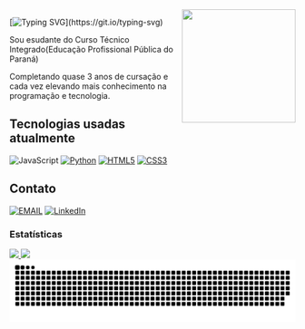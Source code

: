 <img align="right" src="https://media.tenor.com/3OnwqAIT5lcAAAAi/subaru-duck-dance-smooth.gif" width="200" height="200" border="0" />

[![Typing SVG](https://readme-typing-svg.demolab.com?font=Fira+Code&pause=1000&random=false&width=435&lines=Hello%2C+World!+%F0%9F%96%A5;)](https://git.io/typing-svg)
<p align="left">Sou esudante do Curso Técnico Integrado(Educação Profissional Pública do Paraná)</p>
<p align="left">Completando quase 3 anos de cursação e cada vez elevando mais conhecimento na programação e tecnologia.</p> 

##

## Tecnologias usadas atualmente
![JavaScript](https://img.shields.io/badge/JavaScript-323330?style=for-the-badge&logo=javascript&logoColor=F7DF1E)
[![Python](https://img.shields.io/badge/Python-3776AB?style=for-the-badge&logo=python&logoColor=white)](https://www.python.org)
[![HTML5](https://img.shields.io/badge/HTML5-E34F26?style=for-the-badge&logo=html5&logoColor=white)](https://developer.mozilla.org/en-US/docs/Web/HTML)
[![CSS3](https://img.shields.io/badge/CSS3-1572B6?style=for-the-badge&logo=css3&logoColor=white)](https://developer.mozilla.org/en-US/docs/Web/CSS)

##

## Contato
[![EMAIL](https://img.shields.io/badge/Email-222222?style=for-the-badge&logo=protonmail&logoColor=white)](mailto:anadamaceno89@gmail.com)
[![LinkedIn](https://img.shields.io/badge/LinkedIn-0077B5?style=for-the-badge&logo=linkedin&logoColor=white)](https://www.linkedin.com/in/ana-luiza-a12ba7306/)

### Estatísticas

<div>
  <a href="https://github.com/MayconPadilha/MayconPadilha">
  <img height="140em" src="https://github-readme-stats.vercel.app/api?username=anadamaceno&show_icons=true&theme=dark&include_all_commits=true&count_private=true"/>
  <img height="140em" src="https://github-readme-stats.vercel.app/api/top-langs/?username=anadamaceno&layout=compact&langs_count=7&theme=dark"/>
</div>

<picture>
  <source media="(prefers-color-scheme: dark)" srcset="https://raw.githubusercontent.com/MayconPadilha/MayconPadilha/output/github-contribution-grid-snake-dark.svg">
  <source media="(prefers-color-scheme: light)" srcset="https://raw.githubusercontent.com/MayconPadilha/MayconPadilha/output/github-contribution-grid-snake.svg">
  <img alt="github contribution grid snake animation" src="https://raw.githubusercontent.com/MayconPadilha/MayconPadilha/output/github-contribution-grid-snake.svg">
</picture>
<br><br>
